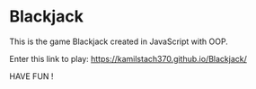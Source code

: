 # Blackjack
This is the game Blackjack created in JavaScript with OOP.

Enter this link to play: https://kamilstach370.github.io/Blackjack/

HAVE FUN !

